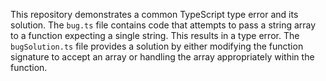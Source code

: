 This repository demonstrates a common TypeScript type error and its solution. The `bug.ts` file contains code that attempts to pass a string array to a function expecting a single string. This results in a type error. The `bugSolution.ts` file provides a solution by either modifying the function signature to accept an array or handling the array appropriately within the function.